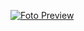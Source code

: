 [![Foto Preview](preview/20-projects-with-nunjucks.avif)](https://20essentials.github.io/20-projects-with-nunjucks)

